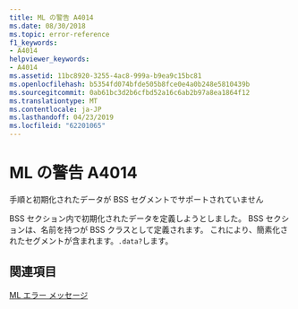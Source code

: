 ```yaml
---
title: ML の警告 A4014
ms.date: 08/30/2018
ms.topic: error-reference
f1_keywords:
- A4014
helpviewer_keywords:
- A4014
ms.assetid: 11bc8920-3255-4ac8-999a-b9ea9c15bc81
ms.openlocfilehash: b5354fd074bfde505b8fce0e4a0b248e5810439b
ms.sourcegitcommit: 0ab61bc3d2b6cfbd52a16c6ab2b97a8ea1864f12
ms.translationtype: MT
ms.contentlocale: ja-JP
ms.lasthandoff: 04/23/2019
ms.locfileid: "62201065"
---
```

# <a name="ml-warning-a4014"></a>ML の警告 A4014

手順と初期化されたデータが BSS セグメントでサポートされていません

BSS セクション内で初期化されたデータを定義しようとしました。  BSS セクションは、名前を持つが BSS クラスとして定義されます。  これにより、簡素化されたセグメントが含まれます。`.data?`します。

## <a name="see-also"></a>関連項目

[ML エラー メッセージ](../../assembler/masm/ml-error-messages.md)<br/>
